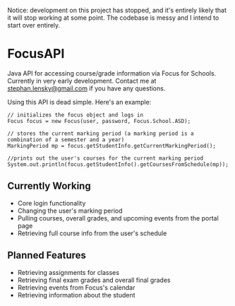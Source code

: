 Notice: development on this project has stopped, and it's entirely likely that it will stop working at some point. The codebase is messy and I intend to start over entirely.

# FocusAPI

Java API for accessing course/grade information via Focus for Schools. Currently in very early development. Contact me at [stephan.lensky@gmail.com](mailto:stephan.lensky@gmail.com) if you have any questions.

Using this API is dead simple. Here's an example:
```
// initializes the focus object and logs in
Focus focus = new Focus(user, password, Focus.School.ASD);

// stores the current marking period (a marking period is a combination of a semester and a year)
MarkingPeriod mp = focus.getStudentInfo.getCurrentMarkingPeriod();

//prints out the user's courses for the current marking period
System.out.println(focus.getStudentInfo().getCoursesFromSchedule(mp));

```

## Currently Working

- Core login functionality
- Changing the user's marking period
- Pulling courses, overall grades, and upcoming events from the portal page
- Retrieving full course info from the user's schedule

## Planned Features

- Retrieving assignments for classes
- Retrieving final exam grades and overall final grades
- Retrieving events from Focus's calendar
- Retrieving information about the student
